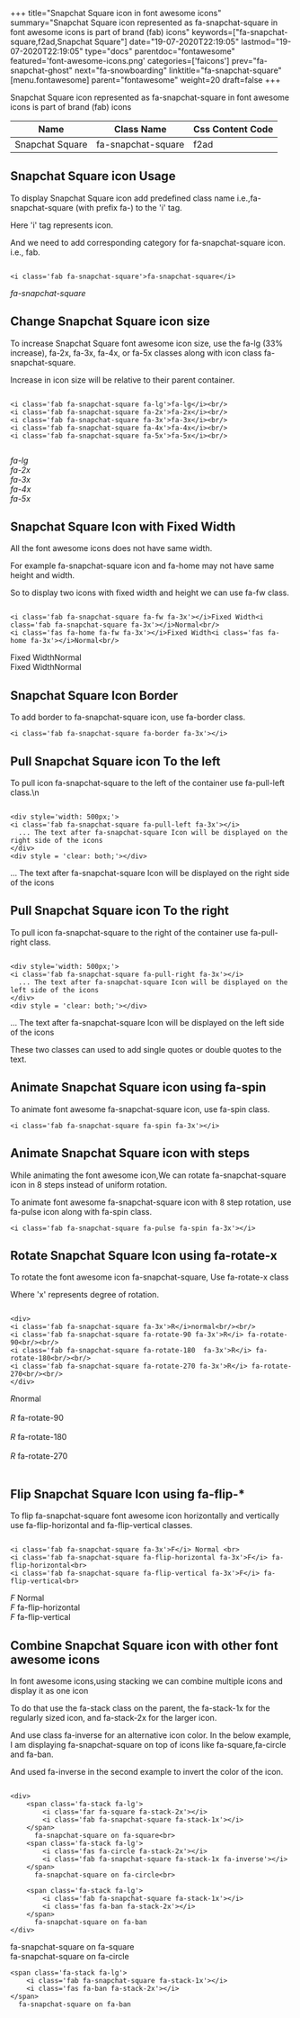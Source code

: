 +++
title="Snapchat Square icon in font awesome icons"
summary="Snapchat Square icon represented as fa-snapchat-square in font awesome icons is part of brand (fab) icons"
keywords=["fa-snapchat-square,f2ad,Snapchat Square"]
date="19-07-2020T22:19:05"
lastmod="19-07-2020T22:19:05"
type="docs"
parentdoc="fontawesome"
featured='font-awesome-icons.png'
categories=['faicons']
prev="fa-snapchat-ghost"
next="fa-snowboarding"
linktitle="fa-snapchat-square"
[menu.fontawesome]
parent="fontawesome"
weight=20
draft=false
+++


Snapchat Square icon represented as fa-snapchat-square in font awesome icons is part of brand (fab) icons

<div class='table-responsive'><table class='table'><thead><tr><th>Name</th><th>Class Name</th><th>Css Content Code</th></tr></thead><tbody><tr><td>Snapchat Square</td><td>fa-snapchat-square</td><td>f2ad</td></tr></tbody></table></div>



## Snapchat Square icon Usage

To display Snapchat Square icon add predefined class name i.e.,fa-snapchat-square (with prefix fa-) to the 'i' tag.

Here 'i' tag represents icon.

And we need to add corresponding category for fa-snapchat-square icon. i.e., fab.


```

<i class='fab fa-snapchat-square'>fa-snapchat-square</i>
```

<i class='fab fa-snapchat-square'>fa-snapchat-square</i>




## Change Snapchat Square icon size
To increase Snapchat Square font awesome icon size, use the fa-lg (33% increase), fa-2x, fa-3x, fa-4x, or fa-5x classes along with icon class fa-snapchat-square.

Increase in icon size will be relative to their parent container. 

```

<i class='fab fa-snapchat-square fa-lg'>fa-lg</i><br/>
<i class='fab fa-snapchat-square fa-2x'>fa-2x</i><br/>
<i class='fab fa-snapchat-square fa-3x'>fa-3x</i><br/>
<i class='fab fa-snapchat-square fa-4x'>fa-4x</i><br/>
<i class='fab fa-snapchat-square fa-5x'>fa-5x</i><br/>
            
```

<i class='fab fa-snapchat-square fa-lg'>fa-lg</i><br/>
<i class='fab fa-snapchat-square fa-2x'>fa-2x</i><br/>
<i class='fab fa-snapchat-square fa-3x'>fa-3x</i><br/>
<i class='fab fa-snapchat-square fa-4x'>fa-4x</i><br/>
<i class='fab fa-snapchat-square fa-5x'>fa-5x</i><br/>
            



## Snapchat Square Icon with Fixed Width 

All the font awesome icons does not have same width.

For example fa-snapchat-square icon and fa-home may not have same height and width.

So to display two icons with fixed width and height we can use fa-fw class.


```

<i class='fab fa-snapchat-square fa-fw fa-3x'></i>Fixed Width<i class='fab fa-snapchat-square fa-3x'></i>Normal<br/>
<i class='fas fa-home fa-fw fa-3x'></i>Fixed Width<i class='fas fa-home fa-3x'></i>Normal<br/>
```

<i class='fab fa-snapchat-square fa-fw fa-3x'></i>Fixed Width<i class='fab fa-snapchat-square fa-3x'></i>Normal<br/>
<i class='fas fa-home fa-fw fa-3x'></i>Fixed Width<i class='fas fa-home fa-3x'></i>Normal<br/>



## Snapchat Square Icon Border 

To add border to fa-snapchat-square icon, use fa-border class.


```
<i class='fab fa-snapchat-square fa-border fa-3x'></i>

```
<i class='fab fa-snapchat-square fa-border fa-3x'></i>





## Pull Snapchat Square icon To the left

To pull icon fa-snapchat-square to the left of the container use fa-pull-left class.\n

```

<div style='width: 500px;'>
<i class='fab fa-snapchat-square fa-pull-left fa-3x'></i>
  ... The text after fa-snapchat-square Icon will be displayed on the right side of the icons
</div>
<div style = 'clear: both;'></div>
```

<div style='width: 500px;'>
<i class='fab fa-snapchat-square fa-pull-left fa-3x'></i>
  ... The text after fa-snapchat-square Icon will be displayed on the right side of the icons
</div>
<div style = 'clear: both;'></div>




## Pull Snapchat Square icon To the right
To pull icon fa-snapchat-square to the right of the container use fa-pull-right class.

```

<div style='width: 500px;'>
<i class='fab fa-snapchat-square fa-pull-right fa-3x'></i>
  ... The text after fa-snapchat-square Icon will be displayed on the left side of the icons
</div>
<div style = 'clear: both;'></div>
```

<div style='width: 500px;'>
<i class='fab fa-snapchat-square fa-pull-right fa-3x'></i>
  ... The text after fa-snapchat-square Icon will be displayed on the left side of the icons
</div>
<div style = 'clear: both;'></div>

These two classes can used to add single quotes or double quotes to the text.


## Animate Snapchat Square icon using fa-spin
To animate font awesome fa-snapchat-square icon, use fa-spin class.

```
<i class='fab fa-snapchat-square fa-spin fa-3x'></i>
```
<i class='fab fa-snapchat-square fa-spin fa-3x'></i>




## Animate Snapchat Square icon with steps
While animating the font awesome icon,We can rotate fa-snapchat-square icon in 8 steps instead of uniform rotation.

To animate font awesome fa-snapchat-square icon with 8 step rotation, use fa-pulse icon along with fa-spin class.


```
<i class='fab fa-snapchat-square fa-pulse fa-spin fa-3x'></i>

```
<i class='fab fa-snapchat-square fa-pulse fa-spin fa-3x'></i>





## Rotate Snapchat Square Icon using fa-rotate-x
To rotate the font awesome icon fa-snapchat-square, Use fa-rotate-x class

Where 'x' represents degree of rotation.


```

<div>
<i class='fab fa-snapchat-square fa-3x'>R</i>normal<br/><br/>
<i class='fab fa-snapchat-square fa-rotate-90 fa-3x'>R</i> fa-rotate-90<br/><br/> 
<i class='fab fa-snapchat-square fa-rotate-180  fa-3x'>R</i> fa-rotate-180<br/><br/> 
<i class='fab fa-snapchat-square fa-rotate-270 fa-3x'>R</i> fa-rotate-270<br/><br/>
</div>
```

<div>
<i class='fab fa-snapchat-square fa-3x'>R</i>normal<br/><br/>
<i class='fab fa-snapchat-square fa-rotate-90 fa-3x'>R</i> fa-rotate-90<br/><br/> 
<i class='fab fa-snapchat-square fa-rotate-180  fa-3x'>R</i> fa-rotate-180<br/><br/> 
<i class='fab fa-snapchat-square fa-rotate-270 fa-3x'>R</i> fa-rotate-270<br/><br/>
</div>




## Flip Snapchat Square Icon using fa-flip-*
To flip fa-snapchat-square font awesome icon horizontally and vertically use fa-flip-horizontal and fa-flip-vertical classes. 

```

<i class='fab fa-snapchat-square fa-3x'>F</i> Normal <br>
<i class='fab fa-snapchat-square fa-flip-horizontal fa-3x'>F</i> fa-flip-horizontal<br>
<i class='fab fa-snapchat-square fa-flip-vertical fa-3x'>F</i> fa-flip-vertical<br>
```

<i class='fab fa-snapchat-square fa-3x'>F</i> Normal <br>
<i class='fab fa-snapchat-square fa-flip-horizontal fa-3x'>F</i> fa-flip-horizontal<br>
<i class='fab fa-snapchat-square fa-flip-vertical fa-3x'>F</i> fa-flip-vertical<br>




## Combine Snapchat Square icon with other font awesome icons
In font awesome icons,using stacking we can combine multiple icons and display it as one icon 

To do that use the fa-stack class on the parent, the fa-stack-1x for the regularly sized icon, and fa-stack-2x for the larger icon.

And use class fa-inverse for an alternative icon color. 
In the below example, I am displaying fa-snapchat-square on top of icons like fa-square,fa-circle and fa-ban.

And used fa-inverse in the second example to invert the color of the icon.

```

<div>
    <span class='fa-stack fa-lg'>
        <i class='far fa-square fa-stack-2x'></i>
        <i class='fab fa-snapchat-square fa-stack-1x'></i>
    </span>
      fa-snapchat-square on fa-square<br>
    <span class='fa-stack fa-lg'>
        <i class='fas fa-circle fa-stack-2x'></i>
        <i class='fab fa-snapchat-square fa-stack-1x fa-inverse'></i>
    </span>
      fa-snapchat-square on fa-circle<br>

    <span class='fa-stack fa-lg'>
        <i class='fab fa-snapchat-square fa-stack-1x'></i>
        <i class='fas fa-ban fa-stack-2x'></i>
    </span>
      fa-snapchat-square on fa-ban
</div>
```

<div>
    <span class='fa-stack fa-lg'>
        <i class='far fa-square fa-stack-2x'></i>
        <i class='fab fa-snapchat-square fa-stack-1x'></i>
    </span>
      fa-snapchat-square on fa-square<br>
    <span class='fa-stack fa-lg'>
        <i class='fas fa-circle fa-stack-2x'></i>
        <i class='fab fa-snapchat-square fa-stack-1x fa-inverse'></i>
    </span>
      fa-snapchat-square on fa-circle<br>

    <span class='fa-stack fa-lg'>
        <i class='fab fa-snapchat-square fa-stack-1x'></i>
        <i class='fas fa-ban fa-stack-2x'></i>
    </span>
      fa-snapchat-square on fa-ban
</div>






